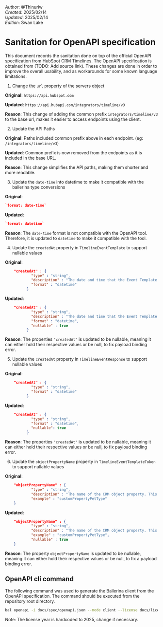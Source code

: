 _Author_: @Thinuriw \
_Created_: 2025/02/14 \
_Updated_: 2025/02/14 \
_Edition_: Swan Lake

# Sanitation for OpenAPI specification

This document records the sanitation done on top of the official OpenAPI specification from HubSpot CRM Timelines.
The OpenAPI specification is obtained from (TODO: Add source link).
These changes are done in order to improve the overall usability, and as workarounds for some known language limitations.

1. Change the `url` property of the servers object

**Original**: `https://api.hubspot.com`

**Updated**: `https://api.hubapi.com/integrators/timeline/v3`

**Reason**: This change of adding the common prefix `integrators/timeline/v3` to the base url, makes it easier to access endpoints using the client.

2. Update the API Paths

**Original**: Paths included common prefix above in each endpoint. (eg: `/integrators/timeline/v3`)

**Updated**: Common prefix is now removed from the endpoints as it is included in the base URL.

**Reason**: This change simplifies the API paths, making them shorter and more readable.

3. Update the `date-time` into datetime to make it compatible with the ballerina type conversions

**Original**:

```json
`format: date-time`
```

**Updated**:

```json
`format: datetime`
```

**Reason**: The `date-time` format is not compatible with the OpenAPI tool. Therefore, it is updated to `datetime` to make it compatible with the tool.

4. Update the `createdAt` property in `TimelineEventTemplate` to support nullable values

**Original**:

```json
    "createdAt" : {
            "type" : "string",
            "description" : "The date and time that the Event Template was created, as an ISO 8601 timestamp. Will be null if the template was created before Feb 18th, 2020.",
            "format" : "datetime"
          }
```

**Updated**:

```json
    "createdAt" : {
            "type" : "string",
            "description" : "The date and time that the Event Template was created, as an ISO 8601 timestamp. Will be null if the template was created before Feb 18th, 2020.",
            "format" : "datetime",
            "nullable" : true
          }
```

**Reason**: The properties `"createdAt"` is updated to be nullable, meaning it can either hold their respective values or be null, to fix payload binding error.

5. Update the `createdAt` property in `TimelineEventResponse` to support nullable values

**Original**:

```json
    "createdAt" : {
            "type" : "string",
            "format" : "datetime"
          }
```

**Updated**:

```json
    "createdAt" : {
            "type" : "string",
            "format" : "datetime",
            "nullable": true
          }
```

**Reason**: The properties `"createdAt"` is updated to be nullable, meaning it can either hold their respective values or be null, to fix payload binding error.

6. Update the `objectPropertyName` property in `TimelineEventTemplateToken` to support nullable values

**Original**:

```json
    "objectPropertyName" : {
            "type" : "string",
            "description" : "The name of the CRM object property. This will populate the CRM object property associated with the event. With enough of these, you can fully build CRM objects via the Timeline API.",
            "example" : "customPropertyPetType"
    }
```

**Updated**:

```json
    "objectPropertyName" : {
            "type" : "string",
            "description" : "The name of the CRM object property. This will populate the CRM object property associated with the event. With enough of these, you can fully build CRM objects via the Timeline API.",
            "example" : "customPropertyPetType",
            "nullable" : true
    }
```

**Reason**: The property `objectPropertyName` is updated to be nullable, meaning it can either hold their respective values or be null, to fix a payload binding error.

## OpenAPI cli command

The following command was used to generate the Ballerina client from the OpenAPI specification. The command should be executed from the repository root directory.

```bash
bal openapi -i docs/spec/openapi.json --mode client --license docs/license.txt -o ballerina
```

Note: The license year is hardcoded to 2025, change if necessary.
